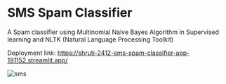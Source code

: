 # SMS Spam Classifier

A Spam classifier using Multinomial Naive Bayes Algorithm in Supervised learning and NLTK (Natural Language Processing Toolkit)

Deployment link: https://shruti-2412-sms-spam-classifier-app-191152.streamlit.app/

![sms](https://github.com/shruti-2412/SMS-Spam-Classifier/assets/99483160/9ce49532-70bd-4cab-bd21-71726767dc5e)
